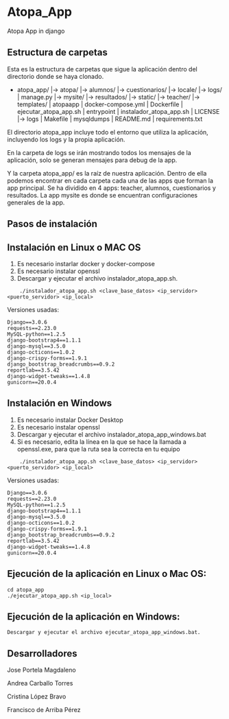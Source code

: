 # Atopa_App

Atopa App in django

## Estructura de carpetas

Esta es la estructura de carpetas que sigue la aplicación dentro del directorio donde se haya clonado.

- atopa_app/
	|-> atopa/
	     |-> alumnos/
	     |-> cuestionarios/
	     |-> locale/
	     |-> logs/
	     | manage.py
	     |-> mysite/
	     |-> resultados/
	     |-> static/
	     |-> teacher/
	     |-> templates/
	| atopaapp
	| docker-compose.yml
	| Dockerfile
	| ejecutar_atopa_app.sh
	| entrypoint
	| instalador_atopa_app.sh
	| LICENSE
	|-> logs 
	| Makefile
	| mysqldumps
	| README.md
	| requirements.txt
	
El directorio atopa_app incluye todo el entorno que utiliza la aplicación, incluyendo los logs y la propia aplicación.

En la carpeta de logs se irán mostrando todos los mensajes de la aplicación, solo se generan mensajes para debug de la app.

Y la carpeta atopa_app/ es la raíz de nuestra aplicación.
Dentro de ella podemos encontrar en cada carpeta cada una de las apps que forman la app principal. Se ha dividido en 4 apps: teacher, alumnos, cuestionarios y resultados. La app mysite es donde se encuentran configuraciones generales de la app.

## Pasos de instalación

## Instalación en Linux o MAC OS
1. Es necesario instarlar docker y docker-compose
2. Es necesario instalar openssl
3. Descargar y ejecutar el archivo instalador_atopa_app.sh. 
```	
	./instalador_atopa_app.sh <clave_base_datos> <ip_servidor> <puerto_servidor> <ip_local>
```

Versiones usadas: 
```
Django==3.0.6
requests==2.23.0
MySQL-python==1.2.5
django-bootstrap4==1.1.1
django-mysql==3.5.0
django-octicons==1.0.2
django-crispy-forms==1.9.1
django_bootstrap_breadcrumbs==0.9.2
reportlab==3.5.42
django-widget-tweaks==1.4.8
gunicorn==20.0.4
```

## Instalación en Windows

1. Es necesario instalar Docker Desktop
2. Es necesario instalar openssl
3. Descargar y ejecutar el archivo instalador_atopa_app_windows.bat
4. Si es necesario, edita la línea en la que se hace la llamada a openssl.exe, para que la ruta sea la correcta en tu equipo
```
	./instalador_atopa_app.sh <clave_base_datos> <ip_servidor> <puerto_servidor> <ip_local>
```

Versiones usadas: 
```
Django==3.0.6
requests==2.23.0
MySQL-python==1.2.5
django-bootstrap4==1.1.1
django-mysql==3.5.0
django-octicons==1.0.2
django-crispy-forms==1.9.1
django_bootstrap_breadcrumbs==0.9.2
reportlab==3.5.42
django-widget-tweaks==1.4.8
gunicorn==20.0.4
```

## Ejecución de la aplicación en Linux o Mac OS:
```
cd atopa_app
./ejecutar_atopa_app.sh <ip_local> 
```

## Ejecución de la aplicación en Windows:
```
Descargar y ejecutar el archivo ejecutar_atopa_app_windows.bat. 
```

## Desarrolladores

Jose Portela Magdaleno

Andrea Carballo Torres

Cristina López Bravo

Francisco de Arriba Pérez
